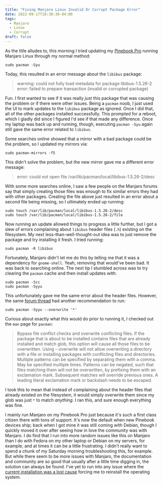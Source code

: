 ```yaml
---
title: "Fixing Manjaro Linux Invalid Or Corrupt Package Error"
date: 2022-09-17T18:30:30-04:00
tags:
  - Manjaro
  - Linux
  - Corrupt
draft: false
---
```


As the title alludes to, this morning I tried updating my [Pinebook Pro](https://www.pine64.org/pinebook-pro/) running Manjaro Linux through my normal method:

```shell
sudo pacman -Syu
```

Today, this resulted in an error message about the `libibus` package:

> warning: could not fully load metadata for package libibus-1.5.26-2
error: failed to prepare transaction (invalid or corrupted package)

Fun. I first wanted to see if it was really _just_ this package that was causing the problem or if there were other issues. Being a `pacman` noob, I just used the UI to mark updates to the `libibus` package as ignored. Once I did that, all of the other packages installed successfully. This prompted for a reboot, which I gladly did since I figured I'd see if that made any difference. Once my laptop was back up and running, though, executing `pacman -Syu` again still gave the same error related to `libibus`.

Some searches online showed that a mirror with a bad package could be the problem, so I updated my mirrors via:

```shell
sudo pacman-mirrors -f5
```

This didn't solve the problem, but the new mirror gave me a different error message:

> error: could not open file /var/lib/pacman/local/libibus-1.5.26-2/desc

With some more searches online, I saw a few people on the Manjaro forums say that simply creating those files was enough to fix similar errors they had with other packages. Creating the file above just resulted in an error about a second file being missing, so I ultimately ended up running:

```shell
sudo touch /var/lib/pacman/local/libibus-1.5.26-2/desc
sudo touch /var/lib/pacman/local/libibus-1.5.26-2/file
```

Now running an update allowed things to progress a little further, but I got a slew of errors complaining about `libibus` header files (`.h`) existing on the filesystem. My next less-than-well-thought-out idea was to just remove the package and try installing it fresh. I tried running:

```shell
sudo pacman -R libibus
```

Fortunately, Manjaro didn't let me do this by telling me that it was a dependency for `gnome-shell`. Yeah, removing that would've been bad. It was back to searching online. The next tip I stumbled across was to try clearing the `pacman` cache and then install updates with:

```shell
sudo pacman -Scc
sudo pacman -Syyu
```

This unfortunately gave me the same error about the header files. However, the same [forum thread](https://forum.manjaro.org/t/cant-update-manjaro-invalid-or-corrupted-package/78802) had another recommendation to run:

```shell
sudo pacman -Syyu --overwrite '*'
```

Curious about exactly what this would do prior to running it, I checked out the `man` page for `pacman`:

> Bypass file conflict checks and overwrite conflicting files. If the package that is about to be installed contains files that are already installed and match glob, this option will cause all those files to be overwritten. Using --overwrite will not allow overwriting a directory with a file or installing packages with conflicting files and directories. Multiple patterns can be specified by separating them with a comma. May be specified multiple times. Patterns can be negated, such that files matching them will not be overwritten, by prefixing them with an exclamation mark. Subsequent matches will override previous ones. A leading literal exclamation mark or backslash needs to be escaped. 

I took this to mean that instead of complaining about the header files that already existed on the filesystem, it would simply overwrite them since my glob was just `*` to match _anything_. I ran this, and sure enough everything was fine.

I mainly run Manjaro on my Pinebook Pro just because it's such a first class citizen there with tons of support. It's now the default when new Pinebook devices ship; back when I got mine it was still coming with Debian, though I quickly moved it over after seeing how in love the community was with Manjaro. I do find that I run into more random issues like this on Manjaro than I do with Fedora on my other laptop or Debian on my servers, for example, and at times it can be a little frustrating. I didn't really want to spend a chunk of my Saturday morning troubleshooting this, for example. But while there seem to be more issues with Manjaro, the documentation and community are so good that usually after a little time digging in, the solution can always be found. I've yet to run into any issue where the [current installation was a lost cause](https://loopednetwork.medium.com/pop-os-upgrade-issues-e8bc95935ff8) forcing me to reinstall the operating system.
